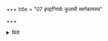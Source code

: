 +++
title = "07 इन्द्राग्नियोः कुलायौ स्वर्गकामस्य"

+++

<details><summary>थिते</summary>

इन्द्राग्नियोः कुलायौ स्वर्गकामस्य ७
</details>
